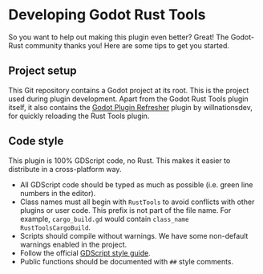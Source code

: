 Developing Godot Rust Tools
===========================

So you want to help out making this plugin even better? Great! The Godot-Rust community thanks you! Here are some tips to get you started.

Project setup
-------------

This Git repository contains a Godot project at its root. This is the project used during plugin development. Apart from the Godot Rust Tools plugin itself, it also contains the [Godot Plugin Refresher](https://github.com/godot-extended-libraries/godot-plugin-refresher) plugin by willnationsdev, for quickly reloading the Rust Tools plugin.

Code style
----------

This plugin is 100% GDScript code, no Rust. This makes it easier to distribute in a cross-platform way.

- All GDScript code should be typed as much as possible (i.e. green line numbers in the editor).
- Class names must all begin with `RustTools` to avoid conflicts with other plugins or user code. This prefix is not part of the file name. For example, `cargo_build.gd` would contain `class_name RustToolsCargoBuild`.
- Scripts should compile without warnings. We have some non-default warnings enabled in the project.
- Follow the official [GDScript style guide](https://docs.godotengine.org/en/stable/tutorials/scripting/gdscript/gdscript_styleguide.html).
- Public functions should be documented with `##` style comments.

